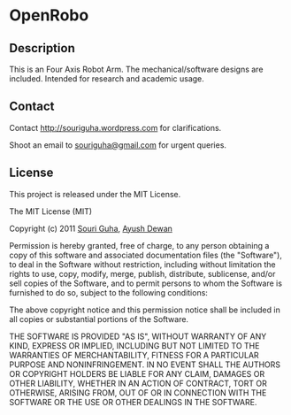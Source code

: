 OpenRobo
========

Description
-----------
This is an Four Axis Robot Arm. The mechanical/software designs are included. Intended for research and academic usage.

Contact
-------
Contact http://souriguha.wordpress.com for clarifications.

Shoot an email to souriguha@gmail.com for urgent queries.

License
------- 
This project is released under the MIT License.

The MIT License (MIT)

Copyright (c) 2011 [Souri Guha](mailto:souriguha@gmail.com), [Ayush Dewan](mailto:pisces.aayush@gmail.com)

Permission is hereby granted, free of charge, to any person obtaining a copy
of this software and associated documentation files (the "Software"), to deal
in the Software without restriction, including without limitation the rights
to use, copy, modify, merge, publish, distribute, sublicense, and/or sell
copies of the Software, and to permit persons to whom the Software is
furnished to do so, subject to the following conditions:

The above copyright notice and this permission notice shall be included in
all copies or substantial portions of the Software.

THE SOFTWARE IS PROVIDED "AS IS", WITHOUT WARRANTY OF ANY KIND, EXPRESS OR
IMPLIED, INCLUDING BUT NOT LIMITED TO THE WARRANTIES OF MERCHANTABILITY,
FITNESS FOR A PARTICULAR PURPOSE AND NONINFRINGEMENT. IN NO EVENT SHALL THE
AUTHORS OR COPYRIGHT HOLDERS BE LIABLE FOR ANY CLAIM, DAMAGES OR OTHER
LIABILITY, WHETHER IN AN ACTION OF CONTRACT, TORT OR OTHERWISE, ARISING FROM,
OUT OF OR IN CONNECTION WITH THE SOFTWARE OR THE USE OR OTHER DEALINGS IN
THE SOFTWARE.
